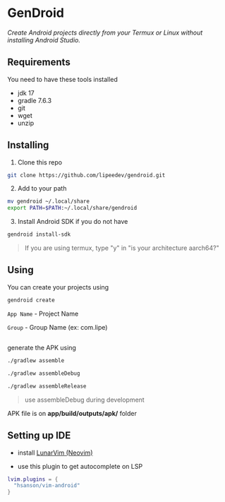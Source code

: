 # GenDroid
_Create Android projects directly from your Termux or Linux without installing Android Studio._

## Requirements 
You need to have these tools installed 
- jdk 17
- gradle 7.6.3
- git
- wget
- unzip

##

## Installing 
1. Clone this repo
```sh
git clone https://github.com/lipeedev/gendroid.git
```

2. Add to your path
```sh
mv gendroid ~/.local/share
export PATH=$PATH:~/.local/share/gendroid
```

3. Install Android SDK if you do not have
```sh
gendroid install-sdk
```

> If you are using termux, type "y" in "is your architecture aarch64?"


##

## Using 

You can create your projects using 
```sh
gendroid create
```

`App Name` - Project Name 


`Group` - Group Name (ex: com.lipe)

##

generate the APK using
```sh
./gradlew assemble

./gradlew assembleDebug

./gradlew assembleRelease
```

> use assembleDebug during development

APK file is on **app/build/outputs/apk/** folder

##

## Setting up IDE

- install [LunarVim (Neovim)](https://www.lunarvim.org/docs/installation)

- use this plugin to get autocomplete on LSP

```lua
lvim.plugins = {
  "hsanson/vim-android"
}
```

